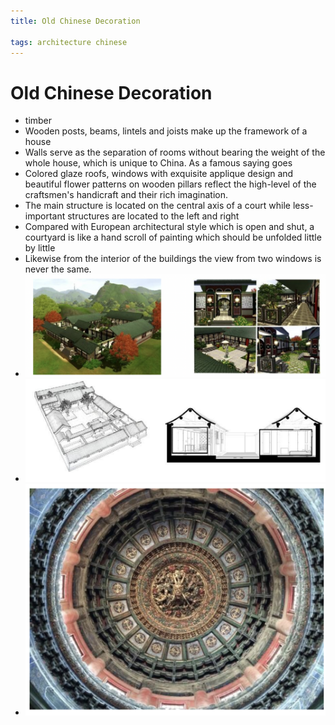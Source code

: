 ```yaml
---
title: Old Chinese Decoration

tags: architecture chinese 
---
```


# Old Chinese Decoration
- timber
- Wooden posts, beams, lintels and joists make up the framework of a house
- Walls serve as the separation of rooms without bearing the weight of the whole house, which is unique to China. As a famous saying goes
- Colored glaze roofs, windows with exquisite applique design and beautiful flower patterns on wooden pillars reflect the high-level of the craftsmen's handicraft and their rich imagination.
- The main structure is located on the central axis of a court while less-important structures are located to the left and right
- Compared with European architectural style which is open and shut, a courtyard is like a hand scroll of painting which should be unfolded little by little
- Likewise from the interior of the buildings the view from two windows is never the same.
- ![](../assets/Pasted%20image%2020221006233347.png)
- ![](../assets/Pasted%20image%2020221006233336.png)
- ![](../assets/Pasted%20image%2020221006233224.png)
